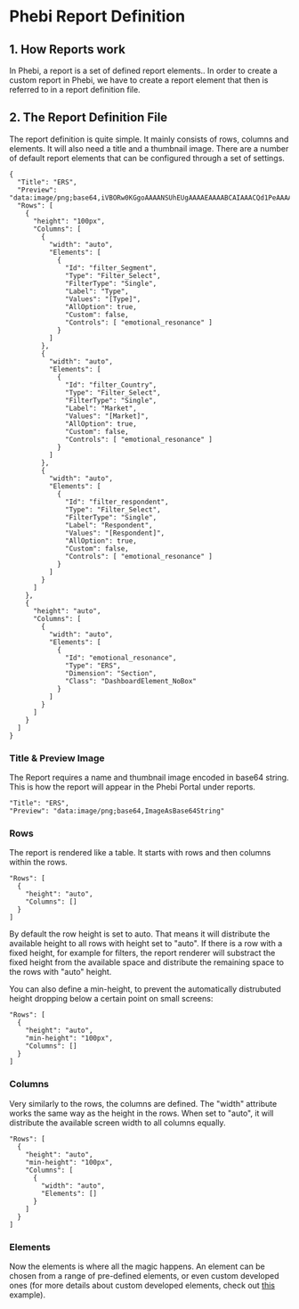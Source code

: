 # Phebi Report Definition

## 1. How Reports work

In Phebi, a report is a set of defined report elements.. In order to create a custom report in Phebi, we have to create a report element that then is referred to in a report definition file.

## 2. The Report Definition File

The report definition is quite simple. It mainly consists of rows, columns and elements. It will also need a title and a thumbnail image. There are a number of default report elements that can be configured through a set of settings.

```
{
  "Title": "ERS",
  "Preview": "data:image/png;base64,iVBORw0KGgoAAAANSUhEUgAAAAEAAAABCAIAAACQd1PeAAAAAXNSR0IArs4c6QAAAARnQU1BAACxjwv8YQUAAAAJcEhZcwAADsMAAA7DAcdvqGQAAAAMSURBVBhXY/j//z8ABf4C/qc1gYQAAAAASUVORK5CYII=",
  "Rows": [
    {
      "height": "100px",
      "Columns": [
        {
          "width": "auto",
          "Elements": [
            {
              "Id": "filter_Segment",
              "Type": "Filter_Select",
              "FilterType": "Single",
              "Label": "Type",
              "Values": "[Type]",
              "AllOption": true,
              "Custom": false,
              "Controls": [ "emotional_resonance" ]
            }
          ]
        },
        {
          "width": "auto",
          "Elements": [
            {
              "Id": "filter_Country",
              "Type": "Filter_Select",
              "FilterType": "Single",
              "Label": "Market",
              "Values": "[Market]",
              "AllOption": true,
              "Custom": false,
              "Controls": [ "emotional_resonance" ]
            }
          ]
        },
        {
          "width": "auto",
          "Elements": [
            {
              "Id": "filter_respondent",
              "Type": "Filter_Select",
              "FilterType": "Single",
              "Label": "Respondent",
              "Values": "[Respondent]",
              "AllOption": true,
              "Custom": false,
              "Controls": [ "emotional_resonance" ]
            }
          ]
        }
      ]
    },
    {
      "height": "auto",
      "Columns": [
        {
          "width": "auto",
          "Elements": [
            {
              "Id": "emotional_resonance",
              "Type": "ERS",
              "Dimension": "Section",
              "Class": "DashboardElement_NoBox"
            }
          ]
        }
      ]
    }
  ]
}
```

### Title & Preview Image

The Report requires a name and thumbnail image encoded in base64 string. This is how the report will appear in the Phebi Portal under reports. 

```
"Title": "ERS",
"Preview": "data:image/png;base64,ImageAsBase64String"
```

### Rows

The report is rendered like a table. It starts with rows and then columns within the rows.

```
"Rows": [
  {
    "height": "auto",
    "Columns": []
  }
]
```

By default the row height is set to auto. That means it will distribute the available height to all rows with height set to "auto". If there is a row with a fixed height, for example for filters, the report renderer will substract the fixed height from the available space and distribute the remaining space to the rows with "auto" height.

You can also define a min-height, to prevent the automatically distrubuted height dropping below a certain point on small screens:

```
"Rows": [
  {
    "height": "auto",
    "min-height": "100px",
    "Columns": []
  }
]
```

### Columns

Very similarly to the rows, the columns are defined. The "width" attribute works the same way as the height in the rows. When set to "auto", it will distribute the available screen width to all columns equally.

```
"Rows": [
  {
    "height": "auto",
    "min-height": "100px",
    "Columns": [
      {
        "width": "auto",
        "Elements": []
      }
    ]
  }
]
```

### Elements

Now the elements is where all the magic happens. An element can be chosen from a range of pre-defined elements, or even custom developed ones (for more details about custom developed elements, check out [this](https://github.com/Phebi-AI/charting-sample-1) example).



